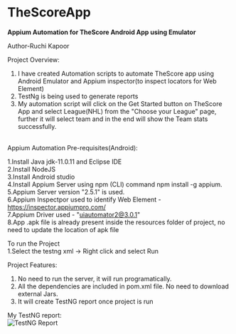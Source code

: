 # TheScoreApp
**Appium Automation for TheScore Android App using Emulator**

Author-Ruchi Kapoor

Project Overview:
1. I have created Automation scripts to automate TheScore app using Android Emulator and Appium inspector(to inspect locators for Web Element)<br>
2. TestNg is being used to generate reports
3. My automation script will click on the Get Started button on TheScore App and select League(NHL) from the "Choose your League" page, further it will select team and in the end will show the Team stats successfully.<br><br>


Appium Automation Pre-requisites(Android):

1.Install Java jdk-11.0.11 and Eclipse IDE <br>
2.Install NodeJS<br>
3.Install Android studio<br>
4.Install Appium Server using npm (CLI) command npm install -g appium. <br>
5.Appium Server version "2.5.1" is used.<br>
6.Appium Inspectpor used to identify Web Element - https://inspector.appiumpro.com/ <br>
7.Appium Driver used - "uiautomator2@3.0.1" <br>
8.App .apk file is already present inside the resources folder of project, no need to update the location of apk file

To run the Project<br>
1.Select the testng xml -> Right click and select Run

Project Features:
1. No need to run the server, it will run programatically.<br>
2. All the dependencies are included in pom.xml file. No need to download external Jars.<br>
3. It will create TestNG report once project is run<br>

My TestNG report:<br>
![TestNG Report](https://github.com/ruchikapoor098/TheScoreApp/assets/78932265/d30861f0-00cc-47ff-a060-d5e70ca67368)




